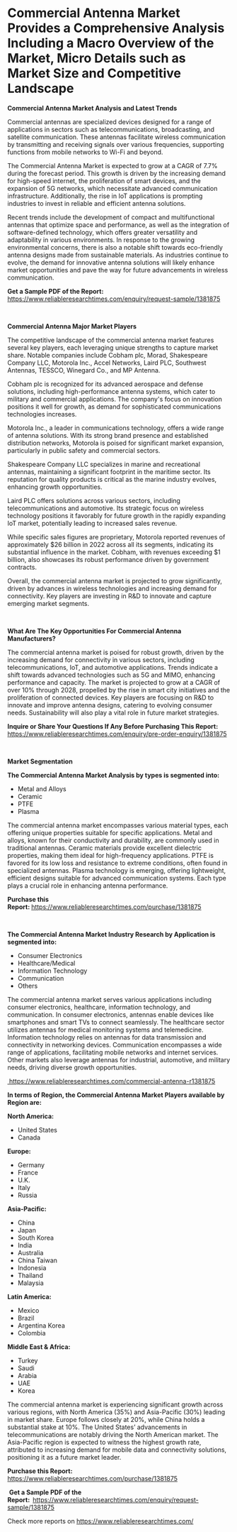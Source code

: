 <p><h1>Commercial Antenna Market Provides a Comprehensive Analysis Including a Macro Overview of the Market, Micro Details such as Market Size and Competitive Landscape</h1></p><p><strong>Commercial Antenna Market Analysis and Latest Trends</strong></p>
<p><p>Commercial antennas are specialized devices designed for a range of applications in sectors such as telecommunications, broadcasting, and satellite communication. These antennas facilitate wireless communication by transmitting and receiving signals over various frequencies, supporting functions from mobile networks to Wi-Fi and beyond.</p><p>The Commercial Antenna Market is expected to grow at a CAGR of 7.7% during the forecast period. This growth is driven by the increasing demand for high-speed internet, the proliferation of smart devices, and the expansion of 5G networks, which necessitate advanced communication infrastructure. Additionally, the rise in IoT applications is prompting industries to invest in reliable and efficient antenna solutions.</p><p>Recent trends include the development of compact and multifunctional antennas that optimize space and performance, as well as the integration of software-defined technology, which offers greater versatility and adaptability in various environments. In response to the growing environmental concerns, there is also a notable shift towards eco-friendly antenna designs made from sustainable materials. As industries continue to evolve, the demand for innovative antenna solutions will likely enhance market opportunities and pave the way for future advancements in wireless communication.</p></p>
<p><strong>Get a Sample PDF of the Report:&nbsp;</strong> <a href="https://www.reliableresearchtimes.com/enquiry/request-sample/1381875?utm_campaign=3227&utm_medium=2&utm_source=Github&utm_content=ia&utm_term=08042025&utm_id=commercial-antenna">https://www.reliableresearchtimes.com/enquiry/request-sample/1381875</a></p>
<p>&nbsp;</p>
<p><strong>Commercial Antenna Major Market Players</strong></p>
<p><p>The competitive landscape of the commercial antenna market features several key players, each leveraging unique strengths to capture market share. Notable companies include Cobham plc, Morad, Shakespeare Company LLC, Motorola Inc., Accel Networks, Laird PLC, Southwest Antennas, TESSCO, Winegard Co., and MP Antenna.</p><p>Cobham plc is recognized for its advanced aerospace and defense solutions, including high-performance antenna systems, which cater to military and commercial applications. The company's focus on innovation positions it well for growth, as demand for sophisticated communications technologies increases. </p><p>Motorola Inc., a leader in communications technology, offers a wide range of antenna solutions. With its strong brand presence and established distribution networks, Motorola is poised for significant market expansion, particularly in public safety and commercial sectors.</p><p>Shakespeare Company LLC specializes in marine and recreational antennas, maintaining a significant footprint in the maritime sector. Its reputation for quality products is critical as the marine industry evolves, enhancing growth opportunities.</p><p>Laird PLC offers solutions across various sectors, including telecommunications and automotive. Its strategic focus on wireless technology positions it favorably for future growth in the rapidly expanding IoT market, potentially leading to increased sales revenue.</p><p>While specific sales figures are proprietary, Motorola reported revenues of approximately $26 billion in 2022 across all its segments, indicating its substantial influence in the market. Cobham, with revenues exceeding $1 billion, also showcases its robust performance driven by government contracts.</p><p>Overall, the commercial antenna market is projected to grow significantly, driven by advances in wireless technologies and increasing demand for connectivity. Key players are investing in R&D to innovate and capture emerging market segments.</p></p>
<p>&nbsp;</p>
<p><strong>What Are The Key Opportunities For Commercial Antenna Manufacturers?</strong></p>
<p><p>The commercial antenna market is poised for robust growth, driven by the increasing demand for connectivity in various sectors, including telecommunications, IoT, and automotive applications. Trends indicate a shift towards advanced technologies such as 5G and MIMO, enhancing performance and capacity. The market is projected to grow at a CAGR of over 10% through 2028, propelled by the rise in smart city initiatives and the proliferation of connected devices. Key players are focusing on R&D to innovate and improve antenna designs, catering to evolving consumer needs. Sustainability will also play a vital role in future market strategies.</p></p>
<p><strong>Inquire or Share Your Questions If Any Before Purchasing This Report:</strong> <a href="https://www.reliableresearchtimes.com/enquiry/pre-order-enquiry/1381875?utm_campaign=3227&utm_medium=2&utm_source=Github&utm_content=ia&utm_term=08042025&utm_id=commercial-antenna">https://www.reliableresearchtimes.com/enquiry/pre-order-enquiry/1381875</a></p>
<p>&nbsp;</p>
<p><strong>Market Segmentation</strong></p>
<p><strong>The Commercial Antenna Market Analysis by types is segmented into:</strong></p>
<p><ul><li>Metal and Alloys</li><li>Ceramic</li><li>PTFE</li><li>Plasma</li></ul></p>
<p><p>The commercial antenna market encompasses various material types, each offering unique properties suitable for specific applications. Metal and alloys, known for their conductivity and durability, are commonly used in traditional antennas. Ceramic materials provide excellent dielectric properties, making them ideal for high-frequency applications. PTFE is favored for its low loss and resistance to extreme conditions, often found in specialized antennas. Plasma technology is emerging, offering lightweight, efficient designs suitable for advanced communication systems. Each type plays a crucial role in enhancing antenna performance.</p></p>
<p><strong>Purchase this Report:&nbsp;</strong><a href="https://www.reliableresearchtimes.com/purchase/1381875?utm_campaign=3227&utm_medium=2&utm_source=Github&utm_content=ia&utm_term=08042025&utm_id=commercial-antenna">https://www.reliableresearchtimes.com/purchase/1381875</a></p>
<p>&nbsp;</p>
<p><strong>The Commercial Antenna Market Industry Research by Application is segmented into:</strong></p>
<p><ul><li>Consumer Electronics</li><li>Healthcare/Medical</li><li>Information Technology</li><li>Communication</li><li>Others</li></ul></p>
<p><p>The commercial antenna market serves various applications including consumer electronics, healthcare, information technology, and communication. In consumer electronics, antennas enable devices like smartphones and smart TVs to connect seamlessly. The healthcare sector utilizes antennas for medical monitoring systems and telemedicine. Information technology relies on antennas for data transmission and connectivity in networking devices. Communication encompasses a wide range of applications, facilitating mobile networks and internet services. Other markets also leverage antennas for industrial, automotive, and military needs, driving diverse growth opportunities.</p></p>
<p><a href="https://www.reliableresearchtimes.com/commercial-antenna-r1381875?utm_campaign=3227&utm_medium=2&utm_source=Github&utm_content=ia&utm_term=08042025&utm_id=commercial-antenna">&nbsp;https://www.reliableresearchtimes.com/commercial-antenna-r1381875</a></p>
<p><strong>In terms of Region, the Commercial Antenna Market Players available by Region are:</strong></p>
<p>
    <p> <strong> North America: </strong>
        <ul>
            <li>United States</li>
            <li>Canada</li>
        </ul>
        </p> 
    <p> <strong> Europe: </strong>
        <ul>
            <li>Germany</li>
            <li>France</li>
            <li>U.K.</li>
            <li>Italy</li>
            <li>Russia</li>
        </ul>
        </p> 
    <p> <strong> Asia-Pacific: </strong>
        <ul>
            <li>China</li>
            <li>Japan</li>
            <li>South Korea</li>
            <li>India</li>
            <li>Australia</li>
            <li>China Taiwan</li>
            <li>Indonesia</li>
            <li>Thailand</li>
            <li>Malaysia</li>
        </ul>
        </p> 
    <p> <strong> Latin America: </strong>
        <ul>
            <li>Mexico</li>
            <li>Brazil</li>
            <li>Argentina Korea</li>
            <li>Colombia</li>
        </ul>
        </p> 
    <p> <strong> Middle East & Africa: </strong>
        <ul>
            <li>Turkey</li>
            <li>Saudi</li>
            <li>Arabia</li>
            <li>UAE</li>
            <li>Korea</li>
        </ul>
    </p>
    </p>
<p><p>The commercial antenna market is experiencing significant growth across various regions, with North America (35%) and Asia-Pacific (30%) leading in market share. Europe follows closely at 20%, while China holds a substantial stake at 10%. The United States’ advancements in telecommunications are notably driving the North American market. The Asia-Pacific region is expected to witness the highest growth rate, attributed to increasing demand for mobile data and connectivity solutions, positioning it as a future market leader.</p></p>
<p><strong>Purchase this Report: </strong><a href="https://www.reliableresearchtimes.com/purchase/1381875?utm_campaign=3227&utm_medium=2&utm_source=Github&utm_content=ia&utm_term=08042025&utm_id=commercial-antenna">https://www.reliableresearchtimes.com/purchase/1381875</a></p>
<p>&nbsp;<strong>Get a Sample PDF of the Report:&nbsp;&nbsp;</strong><a href="https://www.reliableresearchtimes.com/enquiry/request-sample/1381875?utm_campaign=3227&utm_medium=2&utm_source=Github&utm_content=ia&utm_term=08042025&utm_id=commercial-antenna">https://www.reliableresearchtimes.com/enquiry/request-sample/1381875</a></p>
<p><strong></strong></p>
<p>Check more reports on <a href="https://www.reliableresearchtimes.com/?utm_campaign=3227&utm_medium=2&utm_source=Github&utm_content=ia&utm_term=08042025&utm_id=commercial-antenna">https://www.reliableresearchtimes.com/</a></p>